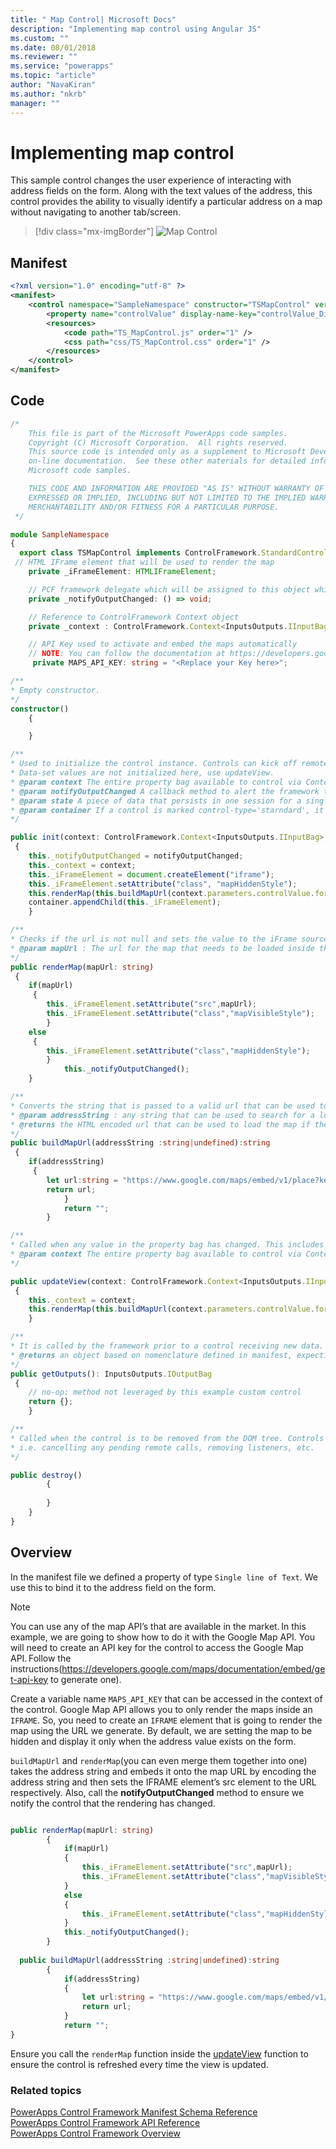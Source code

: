 ```yaml
---
title: " Map Control| Microsoft Docs" 
description: "Implementing map control using Angular JS" 
ms.custom: ""
ms.date: 08/01/2018
ms.reviewer: ""
ms.service: "powerapps"
ms.topic: "article"
author: "NavaKiran" 
ms.author: "nkrb" 
manager: "" 
---
```


# Implementing map control

This sample control changes the user experience of interacting with address fields on the form. Along with the text values of the address, this control provides the ability to visually identify a particular address on a map without navigating to another tab/screen.   

> [!div class="mx-imgBorder"]
> ![Map Control](../media/map_control.png "Map Control")

## Manifest

```xml
<?xml version="1.0" encoding="utf-8" ?>
<manifest>
	<control namespace="SampleNamespace" constructor="TSMapControl" version="1.0.0" display-name-key="TS_MapControl" description-key="TS_MapControl_Desc" control-type="standard">
		<property name="controlValue" display-name-key="controlValue_Display_Key" description-key="controlValue_Desc_Key" of-type="SingleLine.Text" usage="bound" required="true" />
		<resources>
			<code path="TS_MapControl.js" order="1" />
			<css path="css/TS_MapControl.css" order="1" />
		</resources>
	</control>
</manifest>
```

## Code 
```TypeScript
/*
	This file is part of the Microsoft PowerApps code samples. 
	Copyright (C) Microsoft Corporation.  All rights reserved. 
	This source code is intended only as a supplement to Microsoft Development Tools and/or  
	on-line documentation.  See these other materials for detailed information regarding  
	Microsoft code samples. 

	THIS CODE AND INFORMATION ARE PROVIDED "AS IS" WITHOUT WARRANTY OF ANY KIND, EITHER  
	EXPRESSED OR IMPLIED, INCLUDING BUT NOT LIMITED TO THE IMPLIED WARRANTIES OF  
	MERCHANTABILITY AND/OR FITNESS FOR A PARTICULAR PURPOSE. 
 */

module SampleNamespace
{
  export class TSMapControl implements ControlFramework.StandardControl<InputsOutputs.IInputBag, InputsOutputs.IOutputBag> {
 // HTML IFrame element that will be used to render the map
    private _iFrameElement: HTMLIFrameElement;

    // PCF framework delegate which will be assigned to this object which would be called whenever any update happens. 
    private _notifyOutputChanged: () => void;

    // Reference to ControlFramework Context object
    private _context : ControlFramework.Context<InputsOutputs.IInputBag>;

	// API Key used to activate and embed the maps automatically
	// NOTE: You can follow the documentation at https://developers.google.com/maps/documentation/embed/get-api-key to generate your own API Key
     private MAPS_API_KEY: string = "<Replace your Key here>";

/**
* Empty constructor.
*/
constructor()
	{

    }

/**
* Used to initialize the control instance. Controls can kick off remote server calls and other initialization actions here.
* Data-set values are not initialized here, use updateView.
* @param context The entire property bag available to control via Context Object; It contains values as set up by the customizer mapped to property names defined in the manifest, as well as utility functions.
* @param notifyOutputChanged A callback method to alert the framework that the control has new outputs ready to be retrieved asynchronously.
* @param state A piece of data that persists in one session for a single user. Can be set at any point in a controls life cycle by calling 'setControlState' in the Mode interface.
* @param container If a control is marked control-type='starndard', it will receive an empty div element within which it can render its content.
*/

public init(context: ControlFramework.Context<InputsOutputs.IInputBag>, notifyOutputChanged: () => void, state: ControlFramework.Dictionary, container:HTMLDivElement)
 {
    this._notifyOutputChanged = notifyOutputChanged;
    this._context = context;
    this._iFrameElement = document.createElement("iframe");
    this._iFrameElement.setAttribute("class", "mapHiddenStyle");
    this.renderMap(this.buildMapUrl(context.parameters.controlValue.formatted));
    container.appendChild(this._iFrameElement);
    }

/**
* Checks if the url is not null and sets the value to the iFrame source to be loaded inside it and then notifies the ContorlFramework that the output has changed
* @param mapUrl : The url for the map that needs to be loaded inside the iFrame.
*/
public renderMap(mapUrl: string)
 {
    if(mapUrl)
     {
        this._iFrameElement.setAttribute("src",mapUrl);
        this._iFrameElement.setAttribute("class","mapVisibleStyle");
        }
    else
     {
        this._iFrameElement.setAttribute("class","mapHiddenStyle");
        }
            this._notifyOutputChanged();
    }

/**
* Converts the string that is passed to a valid url that can be used to render the map for the location
* @param addressString : any string that can be used to search for a location in maps
* @returns the HTML encoded url that can be used to load the map if the addressString is non empty string
*/
public buildMapUrl(addressString :string|undefined):string
 {
    if(addressString)
     {
        let url:string = "https://www.google.com/maps/embed/v1/place?key="+this.MAPS_API_KEY+"&q="+encodeURIComponent(addressString);
        return url;
            }
            return "";
        }

/**
* Called when any value in the property bag has changed. This includes field values, data-sets, global values such as container height and width, offline status, control metadata values such as label, visible, etc.
* @param context The entire property bag available to control via Context Object; It contains values as set up by the customizer mapped to names defined in the manifest, as well as utility functions
*/

public updateView(context: ControlFramework.Context<InputsOutputs.IInputBag>,)
 {
    this._context = context;
    this.renderMap(this.buildMapUrl(context.parameters.controlValue.formatted));
    }

/** 
* It is called by the framework prior to a control receiving new data. 
* @returns an object based on nomenclature defined in manifest, expecting object[s] for property marked as “bound” or “output”
*/
public getOutputs(): InputsOutputs.IOutputBag
 {
    // no-op: method not leveraged by this example custom control
    return {};
    }

/** 
* Called when the control is to be removed from the DOM tree. Controls should use this call for cleanup.
* i.e. cancelling any pending remote calls, removing listeners, etc.
*/

public destroy()
        {
          
        }
    }
} 
```

## Overview

In the manifest file we defined a property of type `Single line of Text`. We use this to bind it to the address field on the form.  
> [!NOTE]
> You can use any of the map API’s that are available in the market. In this example, we are going to show how to do it with the Google Map API. 
You will need to create an API key for the control to access the Google Map API. Follow the instructions(https://developers.google.com/maps/documentation/embed/get-api-key to generate one). 

Create a variable name `MAPS_API_KEY` that can be accessed in the context of the control. 
Google Map API allows you to only render the maps inside an `IFRAME`. So, you need to create an `IFRAME` element that is going to render the map using the URL we generate. 
By default, we are setting the map to be hidden and display it only when the address value exists on the form. 

`buildMapUrl` and `renderMap`(you can even merge them together into one) takes the address string and embeds it onto the map URL by encoding the address string and then sets the IFRAME element’s src element to the URL respectively. Also, call the **notifyOutputChanged** method to ensure we notify the control that the rendering has changed. 
 
```TypeScript

public renderMap(mapUrl: string) 
        { 
            if(mapUrl) 
            { 
                this._iFrameElement.setAttribute("src",mapUrl); 
                this._iFrameElement.setAttribute("class","mapVisibleStyle"); 
            } 
            else 
            { 
                this._iFrameElement.setAttribute("class","mapHiddenStyle"); 
            } 
            this._notifyOutputChanged(); 
        } 
 
  public buildMapUrl(addressString :string|undefined):string 
        { 
            if(addressString) 
            { 
                let url:string = "https://www.google.com/maps/embed/v1/place?key="+this.MAPS_API_KEY+encodeURIComponent(addressString); 
                return url; 
            } 
            return "";  
} 
```

Ensure you call the `renderMap` function inside the [updateView](../reference/control/updateview.md) function to ensure the control is refreshed every time the view is updated. 

### Related topics

[PowerApps Control Framework Manifest Schema Reference](../manifest-schema-reference/index.md)<br />
[PowerApps Control Framework API Reference](../index.md)<br />
[PowerApps Control Framework Overview](../powerapps-control-framework-overview.md)
 
